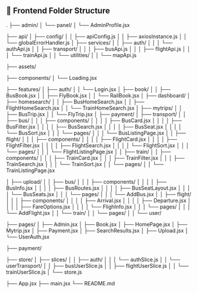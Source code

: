 <!-- # React + Vite

This template provides a minimal setup to get React working in Vite with HMR and some ESLint rules.

Currently, two official plugins are available:

- [@vitejs/plugin-react](https://github.com/vitejs/vite-plugin-react/blob/main/packages/plugin-react/README.md) uses [Babel](https://babeljs.io/) for Fast Refresh
- [@vitejs/plugin-react-swc](https://github.com/vitejs/vite-plugin-react-swc) uses [SWC](https://swc.rs/) for Fast Refresh -->

## 📁 Frontend Folder Structure

.
├── admin/
│ └── panel/
│ └── AdminProfile.jsx

├── api/
│ ├── config/
│ │ ├── apiConfig.js
│ │ ├── axiosInstance.js
│ │ └── globalErrorHandler.js
│ ├── services/
│ │ ├── auth/
│ │ │ └── authApi.js
│ │ ├── transport/
│ │ │ ├── busApi.js
│ │ │ ├── flightApi.js
│ │ │ └── trainApi.js
│ │ └── utilities/
│ │ └── mapApi.js

├── assets/

├── components/
│ └── Loading.jsx

├── features/
│ ├── auth/
│ │ └── Login.jsx
│ ├── book/
│ │ ├── BusBook.jsx
│ │ ├── FlyBook.jsx
│ │ └── RailBook.jsx
│ ├── dashboard/
│ ├── homesearch/
│ │ ├── BusHomeSearch.jsx
│ │ ├── FlightHomeSearch.jsx
│ │ └── TrainHomeSearch.jsx
│ ├── mytrips/
│ │ ├── BusTrip.jsx
│ │ └── FlyTrip.jsx
│ ├── payment/
│ ├── transport/
│ │ ├── bus/
│ │ │ ├── components/
│ │ │ │ ├── BusCard.jsx
│ │ │ │ ├── BusFilter.jsx
│ │ │ │ ├── BusSearch.jsx
│ │ │ │ ├── BusSeat.jsx
│ │ │ │ └── BusSort.jsx
│ │ │ └── pages/
│ │ │ └── BusListingPage.jsx
│ │ ├── flight/
│ │ │ ├── components/
│ │ │ │ ├── FlightCard.jsx
│ │ │ │ ├── FlightFilter.jsx
│ │ │ │ ├── FlightSearch.jsx
│ │ │ │ └── FlightSort.jsx
│ │ │ └── pages/
│ │ │ └── FlightListingPage.jsx
│ │ ├── train/
│ │ ├── components/
│ │ │ ├── TrainCard.jsx
│ │ │ ├── TrainFilter.jsx
│ │ │ ├── TrainSearch.jsx
│ │ │ └── TrainSort.jsx
│ │ └── pages/
│ │ └── TrainListingPage.jsx

│ ├── upload/
│ │ ├── bus/
│ │ │ ├── components/
│ │ │ │ ├── BusInfo.jsx
│ │ │ │ ├── BusRoutes.jsx
│ │ │ │ ├── BusSeatLayout.jsx
│ │ │ │ └── BusSeats.jsx
│ │ │ └── pages/
│ │ │ └── AddBus.jsx
│ │ ├── flight/
│ │ │ ├── components/
│ │ │ │ ├── Arrival.jsx
│ │ │ │ ├── Departure.jsx
│ │ │ │ ├── FareOptions.jsx
│ │ │ │ └── FlighInfo.jsx
│ │ │ └── pages/
│ │ │ └── AddFlight.jsx
│ │ └── train/
│ │ └── pages/
│
│ └── user/

├── pages/
│ ├── Admin.jsx
│ ├── Book.jsx
│ ├── HomePage.jsx
│ ├── Mytrip.jsx
│ ├── Payment.jsx
│ ├── SearchResults.jsx
│ ├── Upload.jsx
│ └── UserAuth.jsx

├── payment/

├── store/
│ ├── slices/
│ │ ├── auth/
│ │ │ └── authSlice.js
│ │ └── userTransport/
│ │ ├── busUserSlice.js
│ │ ├── flightUserSlice.js
│ │ └── trainUserSlice.js
│ └── store.js

├── App.jsx
├── main.jsx
└── README.md
